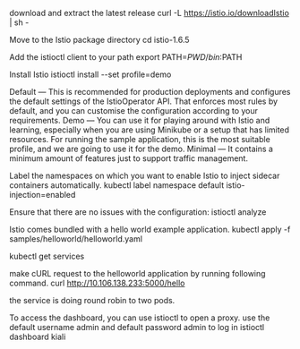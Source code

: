 
download and extract the latest release
curl -L https://istio.io/downloadIstio | sh -

Move to the Istio package directory
cd istio-1.6.5

Add the istioctl client to your path
export PATH=$PWD/bin:$PATH

Install Istio 
istioctl install --set profile=demo

Default — This is recommended for production deployments and configures the default settings of the IstioOperator API. That enforces most rules by default, and you can customise the configuration according to your requirements.
Demo — You can use it for playing around with Istio and learning, especially when you are using Minikube or a setup that has limited resources. For running the sample application, this is the most suitable profile, and we are going to use it for the demo.
Minimal — It contains a minimum amount of features just to support traffic management.

Label the namespaces on which you want to enable Istio to inject sidecar containers automatically. 
kubectl label namespace default istio-injection=enabled

Ensure that there are no issues with the configuration:
istioctl analyze

Istio comes bundled with a hello world example application. 
kubectl apply -f samples/helloworld/helloworld.yaml

kubectl get services

make cURL request to the helloworld application by running following command.
curl http://10.106.138.233:5000/hello

the service is doing round robin to two pods. 
 
To access the dashboard, you can use istioctl to open a proxy. use the default username admin and default password admin to log in
istioctl dashboard kiali

